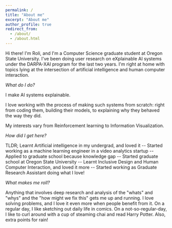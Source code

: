 ```yaml
---
permalink: /
title: "About me"
excerpt: "About me"
author_profile: true
redirect_from:
  - /about/
  - /about.html
---
```


Hi there! I'm Roli, and I'm a Computer Science graduate student at Oregon State University. I've been doing user research on eXplainable AI systems under the DARPA-XAI program for the last two years. I'm right at home with topics lying at the intersection of artificial intelligence and human computer interaction.

*What do I do?*

I make AI systems explainable.

I love working with the process of making such systems from scratch: right from coding them, building their models, to explaining why they behaved the way they did.

My interests vary from Reinforcement learning to Information Visualization.

*How did I get here?*

TLDR;
Learnt Artificial intelligence in my undergrad, and loved it -- Started working as a machine learning engineer in a video analytics startup -- Applied to graduate school because knowledge gap -- Started graduate school at Oregon State University -- Learnt Inclusive Design and Human Computer Interaction, and loved it more -- Started working as Graduate Research Assistant doing what I love!


*What makes me roll?*

Anything that involves deep research and analysis of the "whats" and "whys" and the "how might we fix this" gets me up and running. I love solving problems, and I love it even more when people benefit from it.
On a regular day, I like sketching out daily life in comics. On a not-so-regular-day, I like to curl around with a cup of steaming chai and read Harry Potter. Also, extra points for rain!
